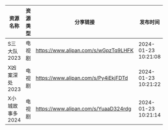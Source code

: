 | 资源名称       | 资源类型 | 分享链接                                 | 发布时间                |
| ---------- | ---- | ------------------------------------ | ------------------- |
| S三大队2023   | 电视剧  | https://www.alipan.com/s/wGpzTq9LHFK | 2024-01-23 10:21:08 |
| X凶案深处2023  | 电视剧  | https://www.alipan.com/s/Py4iEkjFDTd | 2024-01-23 10:21:22 |
| X小城故事多2024 | 电视剧  | https://www.alipan.com/s/YuaaD324rdg | 2024-01-23 10:21:14 |
